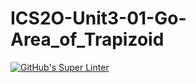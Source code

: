 # ICS2O-Unit3-01-Go-Area_of_Trapizoid
[![GitHub's Super Linter](https://github.com/Ryan-Shaw-2/ICS2O-Unit3-01-Go-Area_of_Trapizoid/workflows/GitHub's%20Super%20Linter/badge.svg)](https://github.com/Ryan-Shaw-2/ICS2O-Unit3-01-Go-Area_of_Trapizoid/actions)